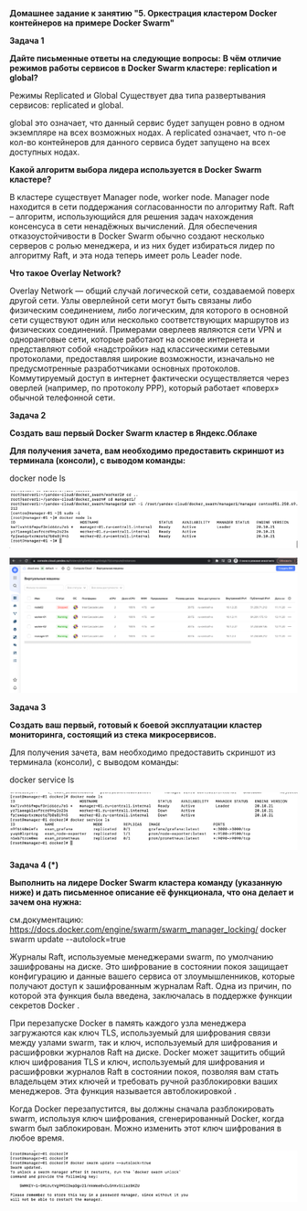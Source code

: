 **Домашнее задание к занятию "5. Оркестрация кластером Docker контейнеров на примере Docker Swarm"**

**Задача 1**

**Дайте письменные ответы на следующие вопросы:**
**В чём отличие режимов работы сервисов в Docker Swarm кластере: replication и global?**

Режимы Replicated и Global
Существует два типа развертывания сервисов: replicated и global.

global это означает, что данный сервис будет запущен ровно в одном экземпляре на всех возможных нодах. 
А replicated означает, что n-ое кол-во контейнеров для данного сервиса будет запущено на всех доступных нодах.

**Какой алгоритм выбора лидера используется в Docker Swarm кластере?**

В кластере существует Manager node, worker node. Manager node
находится в сети поддержания согласованности по алгоритму Raft. Raft –
алгоритм, использующийся для решения задач нахождения консенсуса в сети
ненадёжных вычислений. Для обеспечения отказоустойчивости в Docker
Swarm обычно создают несколько серверов с ролью менеджера, и из них будет
избираться лидер по алгоритму Raft, и эта нода теперь имеет роль Leader node.

**Что такое Overlay Network?**

Overlay Network — общий случай логической сети, создаваемой поверх другой сети. Узлы оверлейной сети могут быть 
связаны либо физическим соединением, либо логическим, для которого в основной сети существуют один или несколько 
соответствующих маршрутов из физических соединений. Примерами оверлеев являются сети VPN и одноранговые сети, 
которые работают на основе интернета и представляют собой «надстройки» над классическими сетевыми протоколами, 
предоставляя широкие возможности, изначально не предусмотренные разработчиками основных протоколов. 
Коммутируемый доступ в интернет фактически осуществляется через оверлей (например, по протоколу PPP), 
который работает «поверх» обычной телефонной сети.


**Задача 2**

**Создать ваш первый Docker Swarm кластер в Яндекс.Облаке**

**Для получения зачета, вам необходимо предоставить скриншот из терминала (консоли), с выводом команды:**

docker node ls

![img_9.png](images/img_9.png)

![img_10.png](images/img_10.png)

**Задача 3**

**Создать ваш первый, готовый к боевой эксплуатации кластер мониторинга, состоящий из стека микросервисов.**

Для получения зачета, вам необходимо предоставить скриншот из терминала (консоли), с выводом команды:

docker service ls

![img_11.png](images/img_11.png)


**Задача 4 (*)**

**Выполнить на лидере Docker Swarm кластера команду (указанную ниже) и дать письменное описание её функционала, 
что она делает и зачем она нужна:**

см.документацию: https://docs.docker.com/engine/swarm/swarm_manager_locking/
docker swarm update --autolock=true



Журналы Raft, используемые менеджерами swarm, по умолчанию зашифрованы на диске. Это шифрование в состоянии 
покоя защищает конфигурацию и данные вашего сервиса от злоумышленников, которые получают доступ к зашифрованным 
журналам Raft. Одна из причин, по которой эта функция была введена, заключалась в поддержке функции секретов Docker .

При перезапуске Docker в память каждого узла менеджера загружаются как ключ TLS, используемый для шифрования связи 
между узлами swarm, так и ключ, используемый для шифрования и расшифровки журналов Raft на диске. Docker может 
защитить общий ключ шифрования TLS и ключ, используемый для шифрования и расшифровки журналов Raft в состоянии покоя, 
позволяя вам стать владельцем этих ключей и требовать ручной разблокировки ваших менеджеров. Эта функция называется автоблокировкой .

Когда Docker перезапустится, вы должны сначала разблокировать swarm, используя ключ шифрования, сгенерированный 
Docker, когда swarm был заблокирован. Можно изменить этот ключ шифрования в любое время.

![img_12.png](images/img_12.png)

